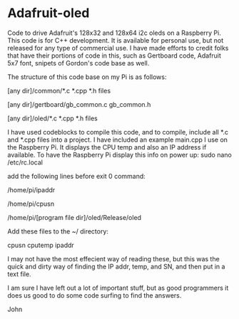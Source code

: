 Adafruit-oled
=============

Code to drive Adafruit's 128x32 and 128x64 i2c oleds on a Raspberry Pi.  This code is for C++ development.  It is available for personal use, but not released for any type of commercial use.  I have made efforts to credit folks that have their portions of code in this, such as Gertboard code, Adafruit 5x7 font, snipets of Gordon's code base as well.

The structure of this code base on my Pi is as follows:

[any dir]/common/*.c *.cpp *.h files

[any dir]/gertboard/gb_common.c gb_common.h

[any dir]/oled/*.c *.cpp *.h files

I have used codeblocks to compile this code, and to compile, include all *.c and *.cpp files into a project.  I have included an example main.cpp I use on the Raspberry Pi.  It displays the CPU temp and also an IP address if available.  To have the Raspberry Pi display this info on power up:
   sudo nano /etc/rc.local
   
add the following lines before exit 0 command:

   /home/pi/ipaddr
   
   /home/pi/cpusn
   
   /home/pi/[program file dir]/oled/Release/oled
   
Add these files to the ~/ directory:

   cpusn
   cputemp
   ipaddr
   
I may not have the most effecient way of reading these, but this was the quick and dirty way of finding the IP addr, temp, and SN, and then put in a text file.

I am sure I have left out a lot of important stuff, but as good programmers it does us good to do some code surfing to find the answers.

John
